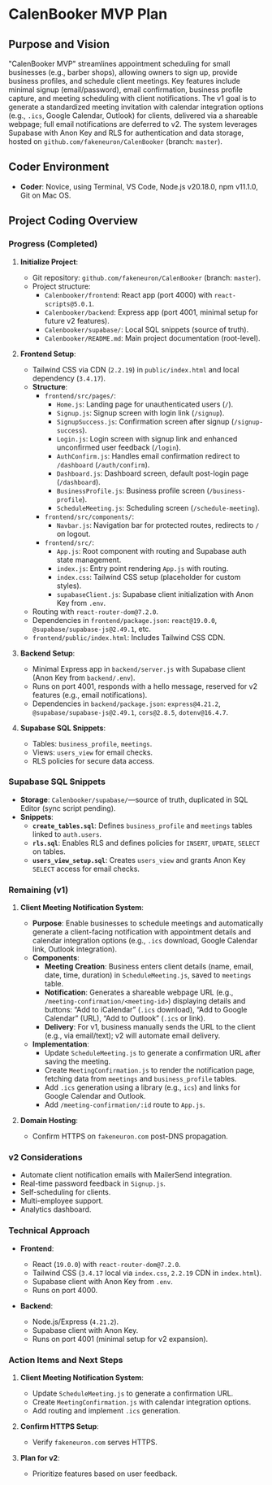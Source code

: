 # CalenBooker MVP Plan

## Purpose and Vision

"CalenBooker MVP" streamlines appointment scheduling for small businesses (e.g., barber shops), allowing owners to sign up, provide business profiles, and schedule client meetings. Key features include minimal signup (email/password), email confirmation, business profile capture, and meeting scheduling with client notifications. The v1 goal is to generate a standardized meeting invitation with calendar integration options (e.g., `.ics`, Google Calendar, Outlook) for clients, delivered via a shareable webpage; full email notifications are deferred to v2. The system leverages Supabase with Anon Key and RLS for authentication and data storage, hosted on `github.com/fakeneuron/CalenBooker` (branch: `master`).

## Coder Environment

- **Coder**: Novice, using Terminal, VS Code, Node.js v20.18.0, npm v11.1.0, Git on Mac OS.

## Project Coding Overview

### Progress (Completed)

1. **Initialize Project**:

   - Git repository: `github.com/fakeneuron/CalenBooker` (branch: `master`).
   - Project structure:
     - `Calenbooker/frontend`: React app (port 4000) with `react-scripts@5.0.1`.
     - `Calenbooker/backend`: Express app (port 4001, minimal setup for future v2 features).
     - `Calenbooker/supabase/`: Local SQL snippets (source of truth).
     - `Calenbooker/README.md`: Main project documentation (root-level).

2. **Frontend Setup**:

   - Tailwind CSS via CDN (`2.2.19`) in `public/index.html` and local dependency (`3.4.17`).
   - **Structure**:
     - `frontend/src/pages/`:
       - `Home.js`: Landing page for unauthenticated users (`/`).
       - `Signup.js`: Signup screen with login link (`/signup`).
       - `SignupSuccess.js`: Confirmation screen after signup (`/signup-success`).
       - `Login.js`: Login screen with signup link and enhanced unconfirmed user feedback (`/login`).
       - `AuthConfirm.js`: Handles email confirmation redirect to `/dashboard` (`/auth/confirm`).
       - `Dashboard.js`: Dashboard screen, default post-login page (`/dashboard`).
       - `BusinessProfile.js`: Business profile screen (`/business-profile`).
       - `ScheduleMeeting.js`: Scheduling screen (`/schedule-meeting`).
     - `frontend/src/components/`:
       - `Navbar.js`: Navigation bar for protected routes, redirects to `/` on logout.
     - `frontend/src/`:
       - `App.js`: Root component with routing and Supabase auth state management.
       - `index.js`: Entry point rendering `App.js` with routing.
       - `index.css`: Tailwind CSS setup (placeholder for custom styles).
       - `supabaseClient.js`: Supabase client initialization with Anon Key from `.env`.
   - Routing with `react-router-dom@7.2.0`.
   - Dependencies in `frontend/package.json`: `react@19.0.0`, `@supabase/supabase-js@2.49.1`, etc.
   - `frontend/public/index.html`: Includes Tailwind CSS CDN.

3. **Backend Setup**:

   - Minimal Express app in `backend/server.js` with Supabase client (Anon Key from `backend/.env`).
   - Runs on port 4001, responds with a hello message, reserved for v2 features (e.g., email notifications).
   - Dependencies in `backend/package.json`: `express@4.21.2`, `@supabase/supabase-js@2.49.1`, `cors@2.8.5`, `dotenv@16.4.7`.

4. **Supabase SQL Snippets**:
   - Tables: `business_profile`, `meetings`.
   - Views: `users_view` for email checks.
   - RLS policies for secure data access.

### Supabase SQL Snippets

- **Storage**: `Calenbooker/supabase/`—source of truth, duplicated in SQL Editor (sync script pending).
- **Snippets**:
  - **`create_tables.sql`**: Defines `business_profile` and `meetings` tables linked to `auth.users`.
  - **`rls.sql`**: Enables RLS and defines policies for `INSERT`, `UPDATE`, `SELECT` on tables.
  - **`users_view_setup.sql`**: Creates `users_view` and grants Anon Key `SELECT` access for email checks.

### Remaining (v1)

1. **Client Meeting Notification System**:

   - **Purpose**: Enable businesses to schedule meetings and automatically generate a client-facing notification with appointment details and calendar integration options (e.g., `.ics` download, Google Calendar link, Outlook integration).
   - **Components**:
     - **Meeting Creation**: Business enters client details (name, email, date, time, duration) in `ScheduleMeeting.js`, saved to `meetings` table.
     - **Notification**: Generates a shareable webpage URL (e.g., `/meeting-confirmation/<meeting-id>`) displaying details and buttons: “Add to iCalendar” (`.ics` download), “Add to Google Calendar” (URL), “Add to Outlook” (`.ics` or link).
     - **Delivery**: For v1, business manually sends the URL to the client (e.g., via email/text); v2 will automate email delivery.
   - **Implementation**:
     - Update `ScheduleMeeting.js` to generate a confirmation URL after saving the meeting.
     - Create `MeetingConfirmation.js` to render the notification page, fetching data from `meetings` and `business_profile` tables.
     - Add `.ics` generation using a library (e.g., `ics`) and links for Google Calendar and Outlook.
     - Add `/meeting-confirmation/:id` route to `App.js`.

2. **Domain Hosting**:
   - Confirm HTTPS on `fakeneuron.com` post-DNS propagation.

### v2 Considerations

- Automate client notification emails with MailerSend integration.
- Real-time password feedback in `Signup.js`.
- Self-scheduling for clients.
- Multi-employee support.
- Analytics dashboard.

### Technical Approach

- **Frontend**:

  - React (`19.0.0`) with `react-router-dom@7.2.0`.
  - Tailwind CSS (`3.4.17` local via `index.css`, `2.2.19` CDN in `index.html`).
  - Supabase client with Anon Key from `.env`.
  - Runs on port 4000.

- **Backend**:
  - Node.js/Express (`4.21.2`).
  - Supabase client with Anon Key.
  - Runs on port 4001 (minimal setup for v2 expansion).

### Action Items and Next Steps

1. **Client Meeting Notification System**:

   - Update `ScheduleMeeting.js` to generate a confirmation URL.
   - Create `MeetingConfirmation.js` with calendar integration options.
   - Add routing and implement `.ics` generation.

2. **Confirm HTTPS Setup**:

   - Verify `fakeneuron.com` serves HTTPS.

3. **Plan for v2**:
   - Prioritize features based on user feedback.
